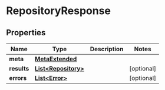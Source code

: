 

# RepositoryResponse


## Properties

Name | Type | Description | Notes
------------ | ------------- | ------------- | -------------
**meta** | [**MetaExtended**](MetaExtended.md) |  | 
**results** | [**List&lt;Repository&gt;**](Repository.md) |  |  [optional]
**errors** | [**List&lt;Error&gt;**](Error.md) |  |  [optional]



